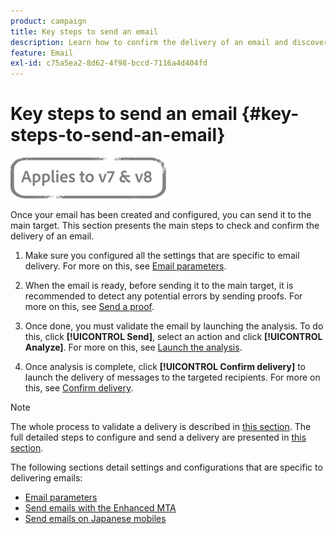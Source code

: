 ```yaml
---
product: campaign
title: Key steps to send an email
description: Learn how to confirm the delivery of an email and discover the specificities of delivering email messages
feature: Email
exl-id: c75a5ea2-8d62-4f98-bccd-7116a4d404fd
---
```

# Key steps to send an email {#key-steps-to-send-an-email}

![](../../assets/common.svg)

Once your email has been created and configured, you can send it to the main target. This section presents the main steps to check and confirm the delivery of an email.

1. Make sure you configured all the settings that are specific to email delivery. For more on this, see [Email parameters](email-parameters.md).
1. When the email is ready, before sending it to the main target, it is recommended to detect any potential errors by sending proofs. For more on this, see [Send a proof](steps-validating-the-delivery.md#sending-a-proof).

1. Once done, you must validate the email by launching the analysis. To do this, click **[!UICONTROL Send]**, select an action and click **[!UICONTROL Analyze]**. For more on this, see [Launch the analysis](steps-validating-the-delivery.md#analyzing-the-delivery).

1. Once analysis is complete, click **[!UICONTROL Confirm delivery]** to launch the delivery of messages to the targeted recipients. For more on this, see [Confirm delivery](steps-sending-the-delivery.md#confirming-delivery).

    <!--Add screenshot with analysis done and Confirm delivery button activated.-->

>[!NOTE]
>
>The whole process to validate a delivery is described in [this section](steps-validating-the-delivery.md). The full detailed steps to configure and send a delivery are presented in [this section](steps-sending-the-delivery.md).

The following sections detail settings and configurations that are specific to delivering emails:
<!--* [Generating the mirror page](generating-mirror-page.md)
* [Email BCC](email-bcc.md)-->
* [Email parameters](email-parameters.md)
* [Send emails with the Enhanced MTA](sending-with-enhanced-mta.md)
* [Send emails on Japanese mobiles](sending-emails-on-japanese-mobiles.md)

